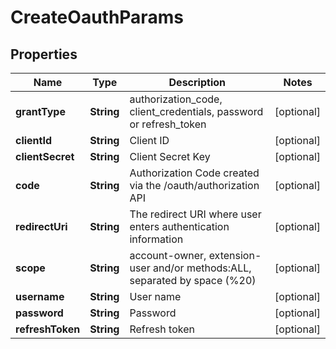 
# CreateOauthParams

## Properties
Name | Type | Description | Notes
------------ | ------------- | ------------- | -------------
**grantType** | **String** | authorization_code, client_credentials, password or refresh_token |  [optional]
**clientId** | **String** | Client ID |  [optional]
**clientSecret** | **String** | Client Secret Key |  [optional]
**code** | **String** | Authorization Code created via the /oauth/authorization API |  [optional]
**redirectUri** | **String** | The redirect URI where user enters authentication information |  [optional]
**scope** | **String** | account-owner, extension-user and/or methods:ALL, separated by space (%20) |  [optional]
**username** | **String** | User name |  [optional]
**password** | **String** | Password |  [optional]
**refreshToken** | **String** | Refresh token |  [optional]



